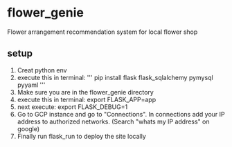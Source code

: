 # flower_genie
Flower arrangement recommendation system for local flower shop

## setup
1. Creat python env
2. execute this in terminal: '''
pip install flask flask_sqlalchemy pymysql pyyaml
'''
4. Make sure you are in the flower_genie directory
5. execute this in terminal: export FLASK_APP=app
6. next execute: export FLASK_DEBUG=1
7. Go to GCP instance and go to "Connections". In connections add your IP address to authorized networks. (Search "whats my IP address" on google)
8. Finally run flask_run to deploy the site locally
